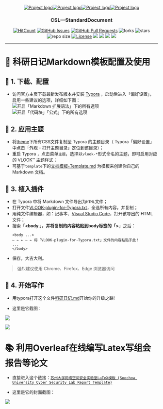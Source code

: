 <p align="center">
  <a href="" rel="noopener">
 <img src="https://blog-1259799643.cos.ap-shanghai.myqcloud.com/2020-07-01-1.png" alt="Project logo"><img src="https://blog-1259799643.cos.ap-shanghai.myqcloud.com/2020-07-01-2.png" alt="Project logo"><img src="https://blog-1259799643.cos.ap-shanghai.myqcloud.com/2020-07-01-3.png" alt="Project logo"><img src="https://blog-1259799643.cos.ap-shanghai.myqcloud.com/2020-07-01-4.png" alt="Project logo"></a>
</p>

<h3 align="center">CSL—StandardDocument</h3>

<div align="center">

[![HitCount](http://hits.dwyl.com/CyberspaceSecurityLabSoochowUniversity/SoochowUniversity_CyberspaceSecurityLab_Document.svg)](http://hits.dwyl.com/CyberspaceSecurityLabSoochowUniversity/SoochowUniversity_CyberspaceSecurityLab_Document)
[![GitHub Issues](https://img.shields.io/github/issues/CyberspaceSecurityLabSoochowUniversity/SoochowUniversity_CyberspaceSecurityLab_Document.svg)](https://github.com/CyberspaceSecurityLabSoochowUniversity/SoochowUniversity_CyberspaceSecurityLab_Document)
[![GitHub Pull Requests](https://img.shields.io/github/issues-pr/CyberspaceSecurityLabSoochowUniversity/SoochowUniversity_CyberspaceSecurityLab_Document.svg)](https://github.com/CyberspaceSecurityLabSoochowUniversity/SoochowUniversity_CyberspaceSecurityLab_Document/pulls)
![forks](https://img.shields.io/github/forks/CyberspaceSecurityLabSoochowUniversity/SoochowUniversity_CyberspaceSecurityLab_Document)
![stars](	https://img.shields.io/github/stars/CyberspaceSecurityLabSoochowUniversity/SoochowUniversity_CyberspaceSecurityLab_Document)
![repo size](https://img.shields.io/github/repo-size/CyberspaceSecurityLabSoochowUniversity/SoochowUniversity_CyberspaceSecurityLab_Document)
[![License](https://img.shields.io/badge/license-MIT-blue.svg)](/LICENSE)
![](https://img.shields.io/badge/docs-99%25-ff69b4)
![](https://img.shields.io/badge/downloads-666-orange)
![](https://img.shields.io/badge/release-v1.0-yellow)
![](https://img.shields.io/youtube/likes/ioNng23DkIM?style=flat-square&withDislikes)
</div>

---


# 📄 科研日记Markdown模板配置及使用

## 📕 1. 下载、配置

- 访问官方主页下载最新发布版本并安装 [Typora](https://www.typora.io) ，启动后进入「偏好设置」，启用一些建议的选项，详细如下图：
![开启「Markdown 扩展语法」下的所有选项](https://tva1.sinaimg.cn/large/006tNbRwgy1ganwt7vwlaj31540cita9.jpg)
![开启「代码块」「公式」下的所有选项](https://tva1.sinaimg.cn/large/006tNbRwgy1ganwt7l785j315k0fuwg4.jpg)

## 📗 2. 应用主题

+ 将[theme](https://github.com/CyberspaceSecurityLabSoochowUniversity/SoochowUniversity_CyberspaceSecurityLab_Document/tree/master/theme)下所有CSS文件复制至 Typora 的主题目录（ Typora「偏好设置」中点击「外观 - 打开主题目录」定位到该目录）；
+ 重启 Typora ，点击菜单`主题`，选择以`vlook-*`形式命名的主题，即可启用对应的 VLOOK™ 主题样式；
+ 可基于`template`下的[文档模板-Template.md](https://github.com/CyberspaceSecurityLabSoochowUniversity/SoochowUniversity_CyberspaceSecurityLab_Document/blob/master/template/文档模板-Template.md) 为模板来创建你自己的 Markdown 文档。

## 📘 3. 植入插件

+ 在 Typora 中将 Markdown 文件导出为`HTML`文件；
+ 打开文件[VLOOK-plugin-for-Typora.txt](https://github.com/CyberspaceSecurityLabSoochowUniversity/SoochowUniversity_CyberspaceSecurityLab_Document/blob/master/VLOOK-plugin-for-Typora.txt)，全选所有内容，并复制；
+ 用纯文件编辑器，如：记事本、[Visual Studio Code](https://code.visualstudio.com/)，打开该导出的 HTML 文件；
+ 搜索「**<body **」，并将复制的内容粘贴到body标签的「**>**」之后：
  ```
  <body ...>
  ← ← ← ← ← 将「VLOOK-plugin-for-Typora.txt」文件的内容粘贴于此！
  ...
  </body>
  ```
+ 保存，大吉大利。

> 强烈建议使用 Chrome、Firefox、Edge 浏览器访问

## 📘 4. 开始写作

- 用typora打开这个文件[科研日记.md](https://github.com/CyberspaceSecurityLabSoochowUniversity/SoochowUniversity_CyberspaceSecurityLab_Document/blob/master/%E7%A7%91%E7%A0%94%E6%97%A5%E8%AE%B0.md)开始你的升级之路!

- 这里是它截图：

![](https://blog-1259799643.cos.ap-shanghai.myqcloud.com/2020-07-01-5.png)

![](https://blog-1259799643.cos.ap-shanghai.myqcloud.com/2020-07-01-6.png)

# 📚 利用Overleaf在线编写Latex写组会报告等论文

- 直接进入这个链接：[`苏州大学网络空间安全实验室LaTeX模板 (Soochow University Cyber Security Lab Report Template)`](https://www.overleaf.com/latex/templates/su-zhou-da-xue-wang-luo-kong-jian-an-quan-shi-yan-shi-latexmo-ban-soochow-university-cyber-security-lab-report-template/zqzfbyjcrtbr)

- 这里是它的封面截图：

![](https://blog-1259799643.cos.ap-shanghai.myqcloud.com/2020-07-06-1.png)